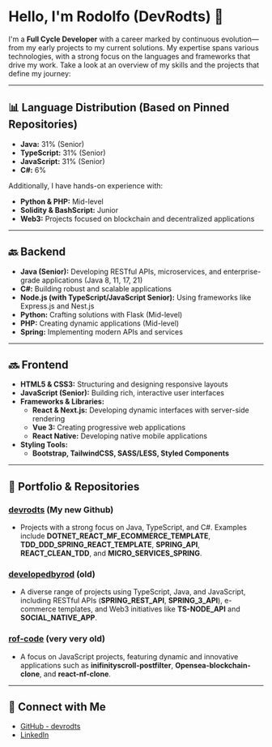 # Hello, I'm Rodolfo (DevRodts) 👋

I'm a **Full Cycle Developer** with a career marked by continuous evolution—from my early projects to my current solutions. My expertise spans various technologies, with a strong focus on the languages and frameworks that drive my work. Take a look at an overview of my skills and the projects that define my journey:

---

## 📊 Language Distribution (Based on Pinned Repositories)

- **Java:** 31% (Senior)  
- **TypeScript:** 31% (Senior)  
- **JavaScript:** 31% (Senior)  
- **C#:** 6%

Additionally, I have hands-on experience with:
- **Python & PHP:** Mid-level  
- **Solidity & BashScript:** Junior  
- **Web3:** Projects focused on blockchain and decentralized applications

---

## 🔙 Backend

- **Java (Senior):** Developing RESTful APIs, microservices, and enterprise-grade applications (Java 8, 11, 17, 21)  
- **C#:** Building robust and scalable applications  
- **Node.js (with TypeScript/JavaScript Senior):** Using frameworks like Express.js and Nest.js  
- **Python:** Crafting solutions with Flask (Mid-level)  
- **PHP:** Creating dynamic applications (Mid-level)  
- **Spring:** Implementing modern APIs and services

---

## 🔜 Frontend

- **HTML5 & CSS3:** Structuring and designing responsive layouts  
- **JavaScript (Senior):** Building rich, interactive user interfaces  
- **Frameworks & Libraries:**  
  - **React & Next.js:** Developing dynamic interfaces with server-side rendering  
  - **Vue 3:** Creating progressive web applications  
  - **React Native:** Developing native mobile applications  
- **Styling Tools:**  
  - **Bootstrap, TailwindCSS, SASS/LESS, Styled Components**

---

## 🚀 Portfolio & Repositories

### [devrodts](https://github.com/devrodts) (My new Github)
- Projects with a strong focus on Java, TypeScript, and C#. Examples include **DOTNET_REACT_MF_ECOMMERCE_TEMPLATE**, **TDD_DDD_SPRING_REACT_TEMPLATE**, **SPRING_API**, **REACT_CLEAN_TDD**, and **MICRO_SERVICES_SPRING**.

### [developedbyrod](https://github.com/developedbyrod?tab=repositories) (old)
- A diverse range of projects using TypeScript, Java, and JavaScript, including RESTful APIs (**SPRING_REST_API**, **SPRING_3_API**), e-commerce templates, and Web3 initiatives like **TS-NODE_API** and **SOCIAL_NATIVE_APP**.
  
### [rof-code](https://github.com/rof-code?tab=repositories) (very very old)
- A focus on JavaScript projects, featuring dynamic and innovative applications such as **inifinityscroll-postfilter**, **Opensea-blockchain-clone**, and **react-nf-clone**.


---

## 🤝 Connect with Me

- [GitHub - devrodts](https://github.com/devrodts)
- [LinkedIn](https://www.linkedin.com/in/rodolfo-rodrigues-980319345)
